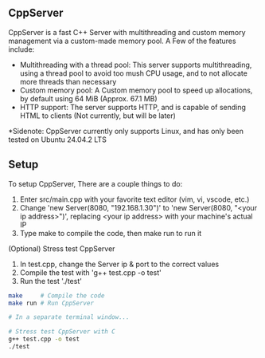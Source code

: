 CppServer
---------

CppServer is a fast C++ Server with multithreading and custom memory management via a custom-made memory pool. A Few of the features include:
* Multithreading with a thread pool: This server supports multithreading, using a thread pool to avoid too mush CPU usage, and to not allocate more threads than necessary
* Custom memory pool: A Custom memory pool to speed up allocations, by default using 64 MiB (Approx. 67.1 MB)
* HTTP support: The server supports HTTP, and is capable of sending HTML to clients (Not currently, but will be later)

*Sidenote: CppServer currently only supports Linux, and has only been tested on Ubuntu 24.04.2 LTS

Setup
-----
To setup CppServer, There are a couple things to do:
1. Enter src/main.cpp with your favorite text editor (vim, vi, vscode, etc.)
2. Change 'new Server(8080, "192.168.1.30")' to 'new Server(8080, "&lt;your ip address&gt;")', replacing &lt;your ip address&gt; with your machine's actual IP
3. Type make to compile the code, then make run to run it

(Optional) Stress test CppServer
1. In test.cpp, change the Server ip & port to the correct values
2. Compile the test with 'g++ test.cpp -o test'
3. Run the test './test'

```bash
make     # Compile the code
make run # Run CppServer

# In a separate terminal window...

# Stress test CppServer with C
g++ test.cpp -o test
./test
```